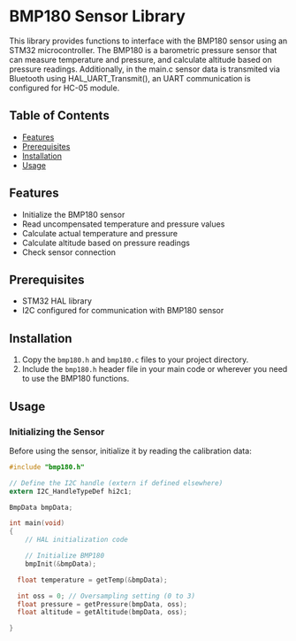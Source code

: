 # BMP180 Sensor Library

This library provides functions to interface with the BMP180 sensor using an STM32 microcontroller. The BMP180 is a barometric pressure sensor that can measure temperature and pressure, and calculate altitude based on pressure readings. Additionally, in the main.c sensor data is transmited via Bluetooth using HAL_UART_Transmit(), an UART communication is configured for HC-05 module.

## Table of Contents
- [Features](#features)
- [Prerequisites](#prerequisites)
- [Installation](#installation)
- [Usage](#usage)

## Features

- Initialize the BMP180 sensor
- Read uncompensated temperature and pressure values
- Calculate actual temperature and pressure
- Calculate altitude based on pressure readings
- Check sensor connection

## Prerequisites

- STM32 HAL library
- I2C configured for communication with BMP180 sensor

## Installation

1. Copy the `bmp180.h` and `bmp180.c` files to your project directory.
2. Include the `bmp180.h` header file in your main code or wherever you need to use the BMP180 functions.

## Usage

### Initializing the Sensor

Before using the sensor, initialize it by reading the calibration data:

```c
#include "bmp180.h"

// Define the I2C handle (extern if defined elsewhere)
extern I2C_HandleTypeDef hi2c1;

BmpData bmpData;

int main(void)
{
    // HAL initialization code

    // Initialize BMP180
    bmpInit(&bmpData);

  float temperature = getTemp(&bmpData);

  int oss = 0; // Oversampling setting (0 to 3)
  float pressure = getPressure(bmpData, oss);
  float altitude = getAltitude(bmpData, oss);

}
